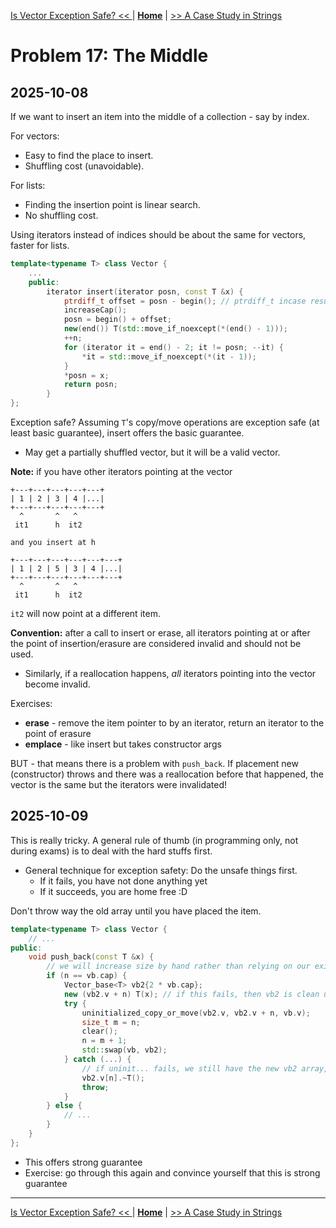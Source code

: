 [Is Vector Exception Safe? << ](./problem_16.md) | [**Home**](../README.md) | [>> A Case Study in Strings](./problem_18.md)

# Problem 17: The Middle
## **2025-10-08**

If we want to insert an item into the middle of a collection - say by index.

For vectors:
- Easy to find the place to insert.
- Shuffling cost (unavoidable).

For lists:
- Finding the insertion point is linear search.
- No shuffling cost. 

Using iterators instead of indices should be about the same for vectors, faster for lists.

```C++
template<typename T> class Vector {
    ...
    public:
        iterator insert(iterator posn, const T &x) {
            ptrdiff_t offset = posn - begin(); // ptrdiff_t incase result is negative (in general)
            increaseCap();
            posn = begin() + offset;
            new(end()) T(std::move_if_noexcept(*(end() - 1)));
            ++n;
            for (iterator it = end() - 2; it != posn; --it) {
                *it = std::move_if_noexcept(*(it - 1));
            }
            *posn = x;
            return posn;
        }
};
```

Exception safe? Assuming `T`'s copy/move operations are exception safe (at least basic guarantee), insert offers the basic guarantee.
- May get a partially shuffled vector, but it will be a valid vector.

**Note:** if you have other iterators pointing at the vector

```
+---+---+---+---+---+  
| 1 | 2 | 3 | 4 |...|  
+---+---+---+---+---+  
  ^       ^   ^    
 it1      h  it2  

and you insert at h  

+---+---+---+---+---+---+  
| 1 | 2 | 5 | 3 | 4 |...|  
+---+---+---+---+---+---+  
  ^       ^   ^    
 it1      h  it2  
```

`it2` will now point at a different item.

**Convention:** after a call to insert or erase, all iterators pointing at or after the point of insertion/erasure are considered invalid and should not be used.
- Similarly, if a reallocation happens, _all_ iterators pointing into the vector become invalid.

Exercises: 
- **erase** - remove the item pointer to by an iterator, return an iterator to the point of erasure
- **emplace** - like insert but takes constructor args

BUT - that means there is a problem with `push_back`. If placement new (constructor) throws and there was a reallocation before that happened, the vector is the same but the iterators were invalidated!

## **2025-10-09**

This is really tricky. A general rule of thumb (in programming only, not during exams) is to deal with the hard stuffs first.
- General technique for exception safety: Do the unsafe things first.
  - If it fails, you have not done anything yet
  - If it succeeds, you are home free :D

Don't throw way the old array until you have placed the item.

```C++
template<typename T> class Vector {
    // ...
public:
    void push_back(const T &x) {
        // we will increase size by hand rather than relying on our existing method
        if (n == vb.cap) {
            Vector_base<T> vb2{2 * vb.cap};
            new (vb2.v + n) T(x); // if this fails, then vb2 is clean up automatically, which is good
            try {
                uninitialized_copy_or_move(vb2.v, vb2.v + n, vb.v);
                size_t m = n;
                clear();
                n = m + 1;
                std::swap(vb, vb2);
            } catch (...) {
                // if uninit... fails, we still have the new vb2 array, everything else was clean up, and so the only thing left we need to clean up now is the T(x) item we just put in
                vb2.v[n].~T();
                throw;
            }
        } else {
            // ... 
        }
    }
};
```
- This offers strong guarantee
- Exercise: go through this again and convince yourself that this is strong guarantee

---
[Is Vector Exception Safe? << ](./problem_16.md) | [**Home**](../README.md) | [>> A Case Study in Strings](./problem_18.md)
